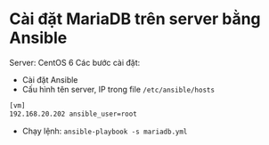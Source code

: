 # Cài đặt MariaDB trên server bằng Ansible

Server: CentOS 6
Các bước cài đặt:
- Cài đặt Ansible
- Cấu hình tên server, IP trong file `/etc/ansible/hosts`
``` bash
[vm]
192.168.20.202 ansible_user=root
```
- Chạy lệnh: `ansible-playbook -s mariadb.yml`